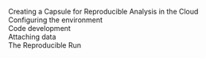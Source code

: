 

Creating a Capsule for Reproducible Analysis in the Cloud <br> 
Configuring the environment <br>
Code development <br>
Attaching data <br>
The Reproducible Run <br>
